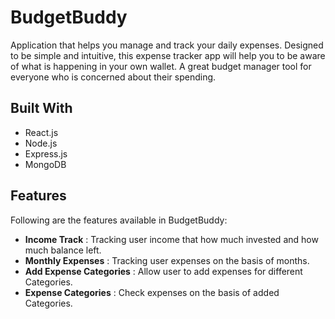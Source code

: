 # BudgetBuddy

Application that helps you manage and track your daily expenses. Designed to be simple and intuitive, this expense
tracker app will help you to be aware of what is happening in your own wallet. A great budget manager tool for everyone 
who is concerned about their spending.

## Built With

* React.js
* Node.js
* Express.js
* MongoDB

## Features

Following are the features available in BudgetBuddy:
-   **Income Track** : Tracking user income that how much invested 
and how much balance left.
-   **Monthly Expenses** : Tracking user expenses on the basis of months.
-   **Add Expense Categories** : Allow user to add expenses for different Categories.
-   **Expense Categories** : Check expenses on the basis of added Categories.



